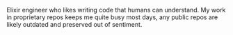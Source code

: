 Elixir engineer who likes writing code that humans can understand. 
My work in proprietary repos keeps me quite busy most days, any public repos are likely outdated and preserved out of sentiment.
